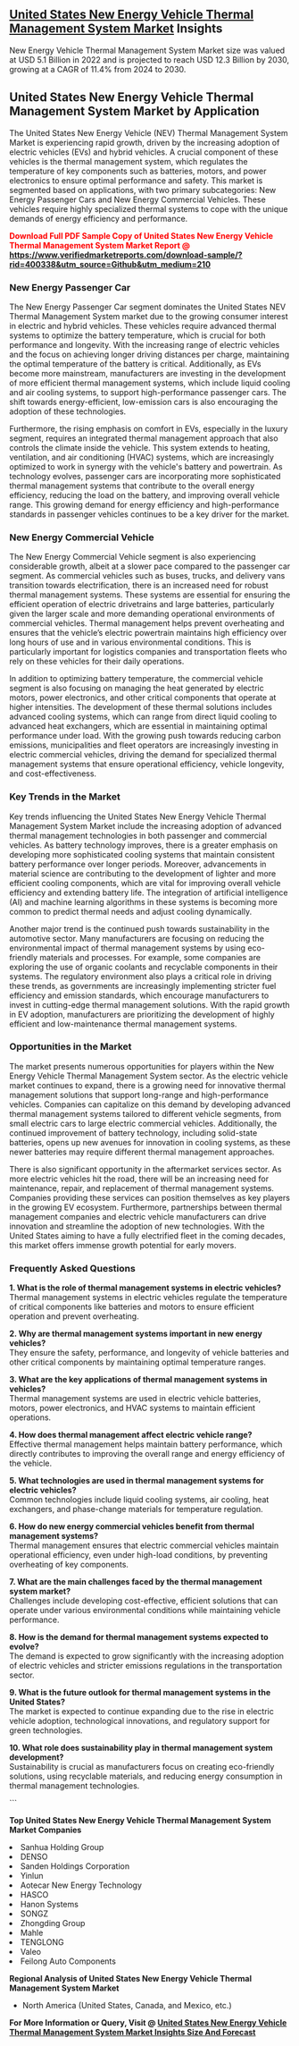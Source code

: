 <h2><a href="https://www.verifiedmarketreports.com/download-sample/?rid=400338&amp;utm_source=Github&amp;utm_medium=210" target="_blank">United States New Energy Vehicle Thermal Management System Market</a> Insights</h2><p>New Energy Vehicle Thermal Management System Market size was valued at USD 5.1 Billion in 2022 and is projected to reach USD 12.3 Billion by 2030, growing at a CAGR of 11.4% from 2024 to 2030.</p><p><h2>United States New Energy Vehicle Thermal Management System Market by Application</h2><p>The United States New Energy Vehicle (NEV) Thermal Management System Market is experiencing rapid growth, driven by the increasing adoption of electric vehicles (EVs) and hybrid vehicles. A crucial component of these vehicles is the thermal management system, which regulates the temperature of key components such as batteries, motors, and power electronics to ensure optimal performance and safety. This market is segmented based on applications, with two primary subcategories: New Energy Passenger Cars and New Energy Commercial Vehicles. These vehicles require highly specialized thermal systems to cope with the unique demands of energy efficiency and performance. <strong><p><span class=""><span style="color: #ff0000;"><strong>Download Full PDF Sample Copy of United States New Energy Vehicle Thermal Management System Market Report</strong> @ </span><a href="https://www.verifiedmarketreports.com/download-sample/?rid=400338&amp;utm_source=Github&amp;utm_medium=210" target="_blank">https://www.verifiedmarketreports.com/download-sample/?rid=400338&amp;utm_source=Github&amp;utm_medium=210</a></span></p></strong></p><h3>New Energy Passenger Car</h3><p>The New Energy Passenger Car segment dominates the United States NEV Thermal Management System market due to the growing consumer interest in electric and hybrid vehicles. These vehicles require advanced thermal systems to optimize the battery temperature, which is crucial for both performance and longevity. With the increasing range of electric vehicles and the focus on achieving longer driving distances per charge, maintaining the optimal temperature of the battery is critical. Additionally, as EVs become more mainstream, manufacturers are investing in the development of more efficient thermal management systems, which include liquid cooling and air cooling systems, to support high-performance passenger cars. The shift towards energy-efficient, low-emission cars is also encouraging the adoption of these technologies.</p><p>Furthermore, the rising emphasis on comfort in EVs, especially in the luxury segment, requires an integrated thermal management approach that also controls the climate inside the vehicle. This system extends to heating, ventilation, and air conditioning (HVAC) systems, which are increasingly optimized to work in synergy with the vehicle's battery and powertrain. As technology evolves, passenger cars are incorporating more sophisticated thermal management systems that contribute to the overall energy efficiency, reducing the load on the battery, and improving overall vehicle range. This growing demand for energy efficiency and high-performance standards in passenger vehicles continues to be a key driver for the market.</p><h3>New Energy Commercial Vehicle</h3><p>The New Energy Commercial Vehicle segment is also experiencing considerable growth, albeit at a slower pace compared to the passenger car segment. As commercial vehicles such as buses, trucks, and delivery vans transition towards electrification, there is an increased need for robust thermal management systems. These systems are essential for ensuring the efficient operation of electric drivetrains and large batteries, particularly given the larger scale and more demanding operational environments of commercial vehicles. Thermal management helps prevent overheating and ensures that the vehicle’s electric powertrain maintains high efficiency over long hours of use and in various environmental conditions. This is particularly important for logistics companies and transportation fleets who rely on these vehicles for their daily operations.</p><p>In addition to optimizing battery temperature, the commercial vehicle segment is also focusing on managing the heat generated by electric motors, power electronics, and other critical components that operate at higher intensities. The development of these thermal solutions includes advanced cooling systems, which can range from direct liquid cooling to advanced heat exchangers, which are essential in maintaining optimal performance under load. With the growing push towards reducing carbon emissions, municipalities and fleet operators are increasingly investing in electric commercial vehicles, driving the demand for specialized thermal management systems that ensure operational efficiency, vehicle longevity, and cost-effectiveness.</p><h3>Key Trends in the Market</h3><p>Key trends influencing the United States New Energy Vehicle Thermal Management System Market include the increasing adoption of advanced thermal management technologies in both passenger and commercial vehicles. As battery technology improves, there is a greater emphasis on developing more sophisticated cooling systems that maintain consistent battery performance over longer periods. Moreover, advancements in material science are contributing to the development of lighter and more efficient cooling components, which are vital for improving overall vehicle efficiency and extending battery life. The integration of artificial intelligence (AI) and machine learning algorithms in these systems is becoming more common to predict thermal needs and adjust cooling dynamically.</p><p>Another major trend is the continued push towards sustainability in the automotive sector. Many manufacturers are focusing on reducing the environmental impact of thermal management systems by using eco-friendly materials and processes. For example, some companies are exploring the use of organic coolants and recyclable components in their systems. The regulatory environment also plays a critical role in driving these trends, as governments are increasingly implementing stricter fuel efficiency and emission standards, which encourage manufacturers to invest in cutting-edge thermal management solutions. With the rapid growth in EV adoption, manufacturers are prioritizing the development of highly efficient and low-maintenance thermal management systems.</p><h3>Opportunities in the Market</h3><p>The market presents numerous opportunities for players within the New Energy Vehicle Thermal Management System sector. As the electric vehicle market continues to expand, there is a growing need for innovative thermal management solutions that support long-range and high-performance vehicles. Companies can capitalize on this demand by developing advanced thermal management systems tailored to different vehicle segments, from small electric cars to large electric commercial vehicles. Additionally, the continued improvement of battery technology, including solid-state batteries, opens up new avenues for innovation in cooling systems, as these newer batteries may require different thermal management approaches.</p><p>There is also significant opportunity in the aftermarket services sector. As more electric vehicles hit the road, there will be an increasing need for maintenance, repair, and replacement of thermal management systems. Companies providing these services can position themselves as key players in the growing EV ecosystem. Furthermore, partnerships between thermal management companies and electric vehicle manufacturers can drive innovation and streamline the adoption of new technologies. With the United States aiming to have a fully electrified fleet in the coming decades, this market offers immense growth potential for early movers.</p><h3>Frequently Asked Questions</h3><p><strong>1. What is the role of thermal management systems in electric vehicles?</strong><br>Thermal management systems in electric vehicles regulate the temperature of critical components like batteries and motors to ensure efficient operation and prevent overheating.</p><p><strong>2. Why are thermal management systems important in new energy vehicles?</strong><br>They ensure the safety, performance, and longevity of vehicle batteries and other critical components by maintaining optimal temperature ranges.</p><p><strong>3. What are the key applications of thermal management systems in vehicles?</strong><br>Thermal management systems are used in electric vehicle batteries, motors, power electronics, and HVAC systems to maintain efficient operations.</p><p><strong>4. How does thermal management affect electric vehicle range?</strong><br>Effective thermal management helps maintain battery performance, which directly contributes to improving the overall range and energy efficiency of the vehicle.</p><p><strong>5. What technologies are used in thermal management systems for electric vehicles?</strong><br>Common technologies include liquid cooling systems, air cooling, heat exchangers, and phase-change materials for temperature regulation.</p><p><strong>6. How do new energy commercial vehicles benefit from thermal management systems?</strong><br>Thermal management ensures that electric commercial vehicles maintain operational efficiency, even under high-load conditions, by preventing overheating of key components.</p><p><strong>7. What are the main challenges faced by the thermal management system market?</strong><br>Challenges include developing cost-effective, efficient solutions that can operate under various environmental conditions while maintaining vehicle performance.</p><p><strong>8. How is the demand for thermal management systems expected to evolve?</strong><br>The demand is expected to grow significantly with the increasing adoption of electric vehicles and stricter emissions regulations in the transportation sector.</p><p><strong>9. What is the future outlook for thermal management systems in the United States?</strong><br>The market is expected to continue expanding due to the rise in electric vehicle adoption, technological innovations, and regulatory support for green technologies.</p><p><strong>10. What role does sustainability play in thermal management system development?</strong><br>Sustainability is crucial as manufacturers focus on creating eco-friendly solutions, using recyclable materials, and reducing energy consumption in thermal management technologies.</p>```</p><p><strong>Top United States New Energy Vehicle Thermal Management System Market Companies</strong></p><div data-test-id=""><p><li>Sanhua Holding Group</li><li> DENSO</li><li> Sanden Holdings Corporation</li><li> Yinlun</li><li> Aotecar New Energy Technology</li><li> HASCO</li><li> Hanon Systems</li><li> SONGZ</li><li> Zhongding Group</li><li> Mahle</li><li> TENGLONG</li><li> Valeo</li><li> Feilong Auto Components</li></p><div><strong>Regional Analysis of&nbsp;United States New Energy Vehicle Thermal Management System Market</strong></div><ul><li dir="ltr"><p dir="ltr">North America&nbsp;(United States, Canada, and Mexico, etc.)</p></li></ul><p><strong>For More Information or Query, Visit @&nbsp;</strong><strong><a href="https://www.verifiedmarketreports.com/product/new-energy-vehicle-thermal-management-system-market/?utm_source=Github&amp;utm_medium=210" target="_blank">United States New Energy Vehicle Thermal Management System Market Insights Size And Forecast</a></strong></p></div>

